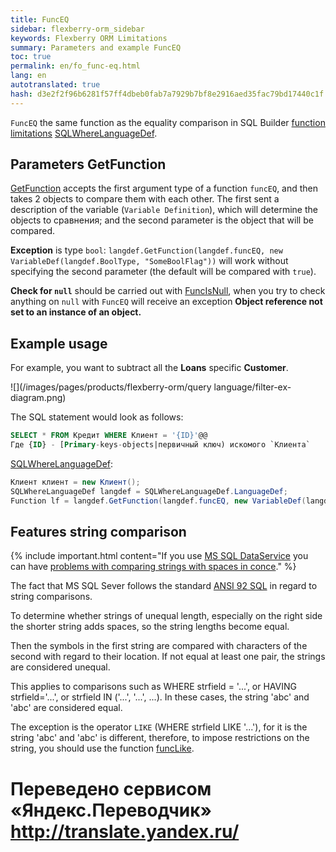 ```yaml
--- 
title: FuncEQ 
sidebar: flexberry-orm_sidebar 
keywords: Flexberry ORM Limitations 
summary: Parameters and example FuncEQ 
toc: true 
permalink: en/fo_func-eq.html 
lang: en 
autotranslated: true 
hash: d3e2f2f96b6281f57ff4dbeb0fab7a7929b7bf8e2916aed35fac79bd17440c1f 
--- 
```


`FuncEQ` the same function as the equality comparison in SQL Builder [function limitations](fo_limit-function.html) [SQLWhereLanguageDef](fo_function-list.html). 

## Parameters GetFunction 

[GetFunction](fo_function-list.html) accepts the first argument type of a function `funcEQ`, and then takes 2 objects to compare them with each other. The first sent a description of the variable (`Variable Definition`), which will determine the objects to сравнения; and the second parameter is the object that will be compared. 

**Exception** is type `bool`: `langdef.GetFunction(langdef.funcEQ, new VariableDef(langdef.BoolType, "SomeBoolFlag"))` will work without specifying the second parameter (the default will be compared with `true`). 

**Check for `null`** should be carried out with [FuncIsNull](fo_func-is-null.html), when you try to check anything on `null` with `FuncEQ` will receive an exception **Object reference not set to an instance of an object.** 

## Example usage 

For example, you want to subtract all the **Loans** specific **Customer**. 

![](/images/pages/products/flexberry-orm/query language/filter-ex-diagram.png) 

The SQL statement would look as follows: 

```sql
SELECT * FROM Кредит WHERE Клиент = '{ID}'@@
Где {ID} - [Primary-keys-objects|первичный ключ) искомого `Клиента`
``` 

[SQLWhereLanguageDef](fo_function-list.html): 

```csharp   
Клиент клиент = new Клиент();
SQLWhereLanguageDef langdef = SQLWhereLanguageDef.LanguageDef;
Function lf = langdef.GetFunction(langdef.funcEQ, new VariableDef(langdef.GuidType, Information.ExtractPropertyPath<Кредит>(x => x.Клиент)), клиент.__PrimaryKey);
``` 

## Features string comparison 

{% include important.html content="If you use [MS SQL DataService](fo_mssql-data-service.html) you can have [problems with comparing strings with spaces in conce](http://improvingsoftware.com/2009/09/09/beware-of-this-trap-when-comparing-strings-in-t-sql-with-trailing-spaces/)." %} 

The fact that MS SQL Sever follows the standard [ANSI 92 SQL](https://ru.wikipedia.org/wiki/SQL-92) in regard to string comparisons. 

To determine whether strings of unequal length, especially on the right side the shorter string adds spaces, so the string lengths become equal. 

Then the symbols in the first string are compared with characters of the second with regard to their location. If not equal at least one pair, the strings are considered unequal. 

This applies to comparisons such as WHERE strfield = '...', or HAVING strfield='...', or strfield IN ('...', '...', ...). In these cases, the string 'abc' and 'abc' are considered equal. 

The exception is the operator `LIKE` (WHERE strfield LIKE '...'), for it is the string 'abc' and 'abc' is different, therefore, to impose restrictions on the string, you should use the function [funcLike](fo_func-like.html). 



 # Переведено сервисом «Яндекс.Переводчик» http://translate.yandex.ru/